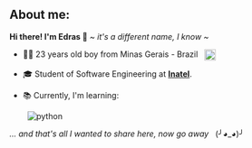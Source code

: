  ## About me:
 <strong>Hi there! I'm Edras 👋</strong> <em> ~ it's a different name, I know ~ </em>
 
  - 👦🏻 23 years old boy from Minas Gerais - Brazil &nbsp; <img align="top" src="https://emojigraph.org/media/emojidex/flag-brazil_1f1e7-1f1f7.png" width=20px height=20px> 
  
  - 🎓 Student of Software Engineering at <strong>[Inatel](https://inatel.br)</strong>.
  
  - 📚 Currently, I'm learning:
  
  <p></p>
  
   <div>
     &nbsp &nbsp &nbsp &nbsp <img alt="python" src="https://img.shields.io/badge/python-3670A0?style=for-the-badge&logo=python&logoColor=ffdd54"/>
   </div>

  <p></p>

  <em> ... and that's all I wanted to share here, now go away </em> &nbsp; (╯◕_◕)╯
<!---
  <img align="right" src="img.png" width="50%" height="50%">
-->
